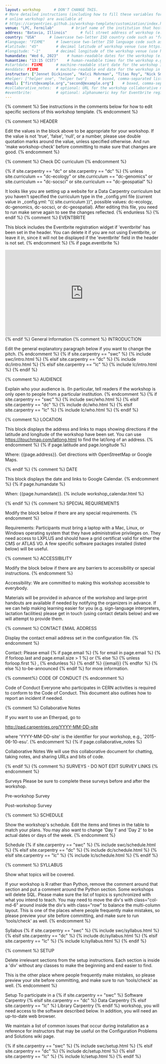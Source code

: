 ```yaml
---
layout: workshop      # DON'T CHANGE THIS.
# More detailed instructions (including how to fill these variables for an
# online workshop) are available at
# https://carpentries.github.io/workshop-template/customization/index.html
venue: "LPC, Fermilab"        # brief name of the institution that hosts the workshop without address (e.g., "Euphoric State University")
address: "Batavia, Illinois"      # full street address of workshop (e.g., "Room A, 123 Forth Street, Blimingen, Euphoria"), videoconferencing URL, or 'online'
country: "USA"      # lowercase two-letter ISO country code such as "fr" (see https://en.wikipedia.org/wiki/ISO_3166-1#Current_codes) for the institution that hosts the workshop
#language: "FIXME"     # lowercase two-letter ISO language code such as "fr" (see https://en.wikipedia.org/wiki/List_of_ISO_639-1_codes) for the workshop
#latitude: "45"        # decimal latitude of workshop venue (use https://www.latlong.net/)
#longitude: "-1"       # decimal longitude of the workshop venue (use https://www.latlong.net)
humandate: "Wed 6, 2023"    # human-readable dates for the workshop (e.g., "Feb 17-18, 2020")
humantime: "13:15 (CST)"    # human-readable times for the workshop e.g., "9:00 am - 4:30 pm CEST (7:00 am - 2:30 pm UTC)"
#startdate: FIXME      # machine-readable start date for the workshop in YYYY-MM-DD format like 2015-01-01
#enddate: FIXME        # machine-readable end date for the workshop in YYYY-MM-DD format like 2015-01-02
instructor: ["Jennet Dickinson", "Kelci Mohrman", "Titas Roy", "Nick Smith", "Daniel Sptizbart"] # boxed, comma-separated list of instructors' names as strings, like ["Kay McNulty", "Betty Jennings", "Betty Snyder"]
#helper: ["helper one", "helper two"]     # boxed, comma-separated list of helpers' names, like ["Marlyn Wescoff", "Fran Bilas", "Ruth Lichterman"]
email: ["first@example.org","second@example.org"]    # boxed, comma-separated list of contact email addresses for the host, lead instructor, or whoever else is handling questions, like ["marlyn.wescoff@example.org", "fran.bilas@example.org", "ruth.lichterman@example.org"]
#collaborative_notes:  # optional: URL for the workshop collaborative notes, e.g. an Etherpad or Google Docs document (e.g., https://pad.carpentries.org/2015-01-01-euphoria)
#eventbrite:           # optional: alphanumeric key for Eventbrite registration, e.g., "1234567890AB" (if Eventbrite is being used)
---
```


{% comment %} See instructions in the comments below for how to edit specific sections of this workshop template. {% endcomment %}

{% comment %} HEADER

Edit the values in the block above to be appropriate for your workshop. If the value is not 'true', 'false', 'null', or a number, please use double quotation marks around the value, unless specified otherwise. And run 'make workshop-check' before committing to make sure that changes are good. {% endcomment %}

{% comment %} Check DC curriculum {% endcomment %}

{% if site.carpentry == "dc" or site.carpentry == "dc" %} {% unless site.curriculum == "dc-ecology" or site.curriculum == "dc-genomics" or site.curriculum == "dc-socsci" or site.curriculum == "dc-geospatial" %}

It looks like you are setting up a website for a Data Carpentry curriculum but you haven't specified the curriculum type in the _config.yml file (current value in _config.yml: "{{ site.curriculum }}", possible values: dc-ecology, dc-genomics, dc-socsci, or dc-geospatial). After editing this file, you need to run make serve again to see the changes reflected.
{% endunless %} {% endif %}
{% comment %} EVENTBRITE

This block includes the Eventbrite registration widget if 'eventbrite' has been set in the header. You can delete it if you are not using Eventbrite, or leave it in, since it will not be displayed if the 'eventbrite' field in the header is not set. {% endcomment %} {% if page.eventbrite %}

<iframe src="https://www.eventbrite.com/tickets-external?eid={{page.eventbrite}}&ref=etckt" frameborder="0" width="100%" height="280px" scrolling="auto"> </iframe> {% endif %}
General Information
{% comment %} INTRODUCTION

Edit the general explanatory paragraph below if you want to change the pitch. {% endcomment %} {% if site.carpentry == "swc" %} {% include swc/intro.html %} {% elsif site.carpentry == "dc" %} {% include dc/intro.html %} {% elsif site.carpentry == "lc" %} {% include lc/intro.html %} {% endif %}

{% comment %} AUDIENCE

Explain who your audience is. (In particular, tell readers if the workshop is only open to people from a particular institution. {% endcomment %} {% if site.carpentry == "swc" %} {% include swc/who.html %} {% elsif site.carpentry == "dc" %} {% include dc/who.html %} {% elsif site.carpentry == "lc" %} {% include lc/who.html %} {% endif %}

{% comment %} LOCATION

This block displays the address and links to maps showing directions if the latitude and longitude of the workshop have been set. You can use https://itouchmap.com/latlong.html to find the lat/long of an address. {% endcomment %} {% if page.latitude and page.longitude %}

Where: {{page.address}}. Get directions with OpenStreetMap or Google Maps.

{% endif %}
{% comment %} DATE

This block displays the date and links to Google Calendar. {% endcomment %} {% if page.humandate %}

When: {{page.humandate}}. {% include workshop_calendar.html %}

{% endif %}
{% comment %} SPECIAL REQUIREMENTS

Modify the block below if there are any special requirements. {% endcomment %}

Requirements: Participants must bring a laptop with a Mac, Linux, or Windows operating system that they have administrative privileges on. They need access to LXPLUS and should have a grid certificat valid for either the CMS or ATLAS VO. A few specific software packages installed (listed below) will be useful.

{% comment %} ACCESSIBILITY

Modify the block below if there are any barriers to accessibility or special instructions. {% endcomment %}

Accessibility: We are committed to making this workshop accessible to everybody.

Materials will be provided in advance of the workshop and large-print handouts are available if needed by notifying the organizers in advance. If we can help making learning easier for you (e.g. sign-language interpreters, lactation facilities) please get in touch (using contact details below) and we will attempt to provide them.

{% comment %} CONTACT EMAIL ADDRESS

Display the contact email address set in the configuration file. {% endcomment %}

Contact: Please email {% if page.email %} {% for email in page.email %} {% if forloop.last and page.email.size > 1 %} or {% else %} {% unless forloop.first %} , {% endunless %} {% endif %} {{email}} {% endfor %} {% else %} to-be-announced {% endif %} for more information.

{% comment%} CODE OF CONDUCT {% endcomment %}

Code of Conduct
Everyone who participates in CERN activities is required to conform to the Code of Conduct. This document also outlines how to report an incident if needed.

{% comment %} Collaborative Notes

If you want to use an Etherpad, go to

http://pad.carpentries.org/YYYY-MM-DD-site

where 'YYYY-MM-DD-site' is the identifier for your workshop, e.g., '2015-06-10-esu'. {% endcomment %} {% if page.collaborative_notes %}

Collaborative Notes
We will use this collaborative document for chatting, taking notes, and sharing URLs and bits of code.

{% endif %}
{% comment %} SURVEYS - DO NOT EDIT SURVEY LINKS {% endcomment %}

Surveys
Please be sure to complete these surveys before and after the workshop.

Pre-workshop Survey

Post-workshop Survey

{% comment %} SCHEDULE

Show the workshop's schedule. Edit the items and times in the table to match your plans. You may also want to change 'Day 1' and 'Day 2' to be actual dates or days of the week. {% endcomment %}

Schedule
{% if site.carpentry == "swc" %} {% include swc/schedule.html %} {% elsif site.carpentry == "dc" %} {% include dc/schedule.html %} {% elsif site.carpentry == "lc" %} {% include lc/schedule.html %} {% endif %}

{% comment %} SYLLABUS

Show what topics will be covered.

If your workshop is R rather than Python, remove the comment around that section and put a comment around the Python section.
Some workshops will delete SQL.
Please make sure the list of topics is synchronized with what you intend to teach.
You may need to move the div's with class="col-md-6" around inside the div's with class="row" to balance the multi-column layout.
This is one of the places where people frequently make mistakes, so please preview your site before committing, and make sure to run 'tools/check' as well. {% endcomment %}

Syllabus
{% if site.carpentry == "swc" %} {% include swc/syllabus.html %} {% elsif site.carpentry == "dc" %} {% include dc/syllabus.html %} {% elsif site.carpentry == "lc" %} {% include lc/syllabus.html %} {% endif %}

{% comment %} SETUP

Delete irrelevant sections from the setup instructions. Each section is inside a 'div' without any classes to make the beginning and end easier to find.

This is the other place where people frequently make mistakes, so please preview your site before committing, and make sure to run 'tools/check' as well. {% endcomment %}

Setup
To participate in a {% if site.carpentry == "swc" %} Software Carpentry {% elsif site.carpentry == "dc" %} Data Carpentry {% elsif site.carpentry == "lc" %} Library Carpentry {% endif %} workshop, you will need access to the software described below. In addition, you will need an up-to-date web browser.

We maintain a list of common issues that occur during installation as a reference for instructors that may be useful on the Configuration Problems and Solutions wiki page.

{% if site.carpentry == "swc" %} {% include swc/setup.html %} {% elsif site.carpentry == "dc" %} {% include dc/setup.html %} {% elsif site.carpentry == "lc" %} {% include lc/setup.html %} {% endif %}




